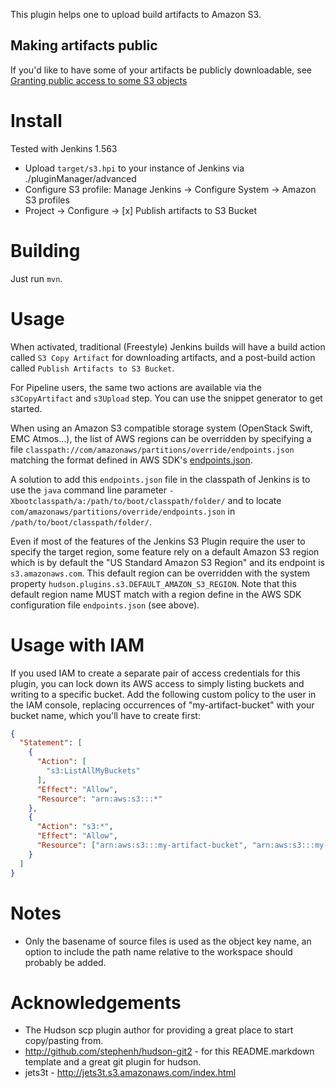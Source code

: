 
This plugin helps one to upload build artifacts to Amazon S3.

## Making artifacts public

If you'd like to have some of your artifacts be publicly downloadable,
see [Granting public access to some S3 objects](https://aws.amazon.com/premiumsupport/knowledge-center/read-access-objects-s3-bucket/)

Install
=======

Tested with Jenkins 1.563

* Upload `target/s3.hpi` to your instance of Jenkins via
./pluginManager/advanced
* Configure S3 profile: Manage Jenkins -> Configure System ->
Amazon S3 profiles
* Project -> Configure -> [x] Publish artifacts to S3 Bucket

Building
========

Just run `mvn`.

Usage
=====

When activated, traditional (Freestyle) Jenkins builds will have a
build action called `S3 Copy Artifact` for downloading artifacts,
and a post-build action called `Publish Artifacts to S3 Bucket`.

For Pipeline users, the same two actions are available via the
`s3CopyArtifact` and `s3Upload` step. You can use the snippet generator to get started.

When using an Amazon S3 compatible storage system (OpenStack Swift, EMC Atmos...),
the list of AWS regions can be overridden by specifying a file 
`classpath://com/amazonaws/partitions/override/endpoints.json` matching the format 
defined in AWS SDK's [endpoints.json](https://github.com/aws/aws-sdk-java/blob/master/aws-java-sdk-core/src/main/resources/com/amazonaws/partitions/endpoints.json).

A solution to add this `endpoints.json` file in the classpath of Jenkins is to use the 
`java` command line parameter `-Xbootclasspath/a:/path/to/boot/classpath/folder/` and 
to locate `com/amazonaws/partitions/override/endpoints.json` in `/path/to/boot/classpath/folder/`.


Even if most of the features of the Jenkins S3 Plugin require the user to specify the target region,
some feature rely on a default Amazon S3 region which is by default the "US Standard Amazon S3 Region" 
and its endpoint is `s3.amazonaws.com`. This default region can be overridden with the system property 
`hudson.plugins.s3.DEFAULT_AMAZON_S3_REGION`. 
Note that this default region name MUST match with a region define in the AWS SDK configuration file `endpoints.json`
(see above).

Usage with IAM
=====

If you used IAM to create a separate pair of access credentials for this
plugin, you can lock down its AWS access to simply listing buckets and
writing to a specific bucket. Add the following custom policy to the
user in the IAM console, replacing occurrences of "my-artifact-bucket"
with your bucket name, which you'll have to create first:

``` json
{
  "Statement": [
    {
      "Action": [
        "s3:ListAllMyBuckets"
      ],
      "Effect": "Allow",
      "Resource": "arn:aws:s3:::*"
    },
    {
      "Action": "s3:*",
      "Effect": "Allow",
      "Resource": ["arn:aws:s3:::my-artifact-bucket", "arn:aws:s3:::my-artifact-bucket/*"]
    }
  ]
}
```

Notes
=====

* Only the basename of source files is used as the object key name,
an option to include the path name relative to the workspace
should probably be added.

Acknowledgements
================

* The Hudson scp plugin author for providing a great place to
start copy/pasting from.
* http://github.com/stephenh/hudson-git2 - for this README.markdown
template and a great git plugin for hudson.
* jets3t - http://jets3t.s3.amazonaws.com/index.html